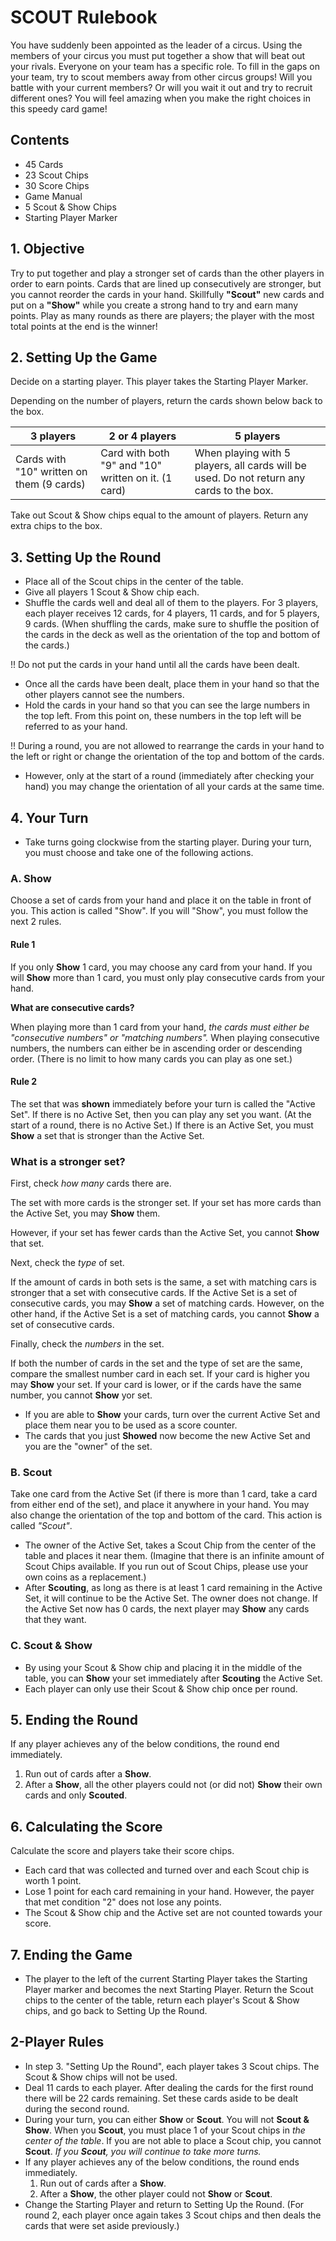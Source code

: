 # SCOUT Rulebook

You have suddenly been appointed as the leader of a circus. Using the members of your circus you must put together a show that will beat out your rivals. Everyone on your team has a specific role. To fill in the gaps on your team, try to scout members away from other circus groups! Will you battle with your current members? Or will you wait it out and try to recruit different ones? You will feel amazing when you make the right choices in this speedy card game!

## Contents

* 45 Cards
* 23 Scout Chips
* 30 Score Chips
* Game Manual
* 5 Scout & Show Chips
* Starting Player Marker

## 1. Objective

Try to put together and play a stronger set of cards than the other players in order to earn points. Cards that are lined up consecutively are stronger, but you cannot reorder the cards in your hand. Skillfully **"Scout"** new cards and put on a **"Show"** while you create a strong hand to try and earn many points. Play as many rounds as there are players; the player with the most total points at the end is the winner!

## 2. Setting Up the Game

Decide on a starting player. This player takes the Starting Player Marker.

Depending on the number of players, return the cards shown below back to the box.
  
| 3 players | 2 or 4 players | 5 players |
|-----------|----------------|-----------|
| Cards with "10" written on them (9 cards) | Card with both "9" and "10" written on it. (1 card) | When playing with 5 players, all cards will be used. Do not return any cards to the box. |

Take out Scout & Show chips equal to the amount of players. Return any extra chips to the box.

## 3. Setting Up the Round

* Place all of the Scout chips in the center of the table.
* Give all players 1 Scout & Show chip each.
* Shuffle the cards well and deal all of them to the players. For 3 players, each player receives 12 cards, for 4 players, 11 cards, and for 5 players, 9 cards. (When shuffling the cards, make sure to shuffle the position of the cards in the deck as well as the orientation of the top and bottom of the cards.)

!! Do not put the cards in your hand until all the cards have been dealt.

* Once all the cards have been dealt, place them in your hand so that the other players cannot see the numbers.
* Hold the cards in your hand so that you can see the large numbers in the top left. From this point on, these numbers in the top left will be referred to as your hand.
  
!! During a round, you are not allowed to rearrange the cards in your hand to the left or right or change the orientation of the top and bottom of the cards.

* However, only at the start of a round (immediately after checking your hand) you may change the orientation of all your cards at the same time.

## 4. Your Turn

* Take turns going clockwise from the starting player. During your turn, you must choose and take one of the following actions.

### A. Show

Choose a set of cards from your hand and place it on the table in front of you. This action is called "Show". If you will "Show", you must follow the next 2 rules.

#### Rule 1

If you only **Show** 1 card, you may choose any card from your hand. If you will **Show** more than 1 card, you must only play consecutive cards from your hand.

**What are consecutive cards?**

When playing more than 1 card from your hand, *the cards must either be "consecutive numbers" or "matching numbers".* When playing consecutive numbers, the numbers can either be in ascending order or descending order. (There is no limit to how many cards you can play as one set.)

#### Rule 2

The set that was **shown** immediately before your turn is called the "Active Set". If there is no Active Set, then you can play any set you want. (At the start of a round, there is no Active Set.) If there is an Active Set, you must **Show** a set that is stronger than the Active Set.

### What is a stronger set?

First, check *how many* cards there are.

The set with more cards is the stronger set. If your set has more cards than the Active Set, you may **Show** them.

However, if your set has fewer cards than the Active Set, you cannot **Show** that set.

Next, check the *type* of set.

If the amount of cards in both sets is the same, a set with matching cars is stronger that a set with consecutive cards. If the Active Set is a set of consecutive cards, you may **Show** a set of matching cards. However, on the other hand, if the Active Set is a set of matching cards, you cannot **Show** a set of consecutive cards.

Finally, check the *numbers* in the set.

If both the number of cards in the set and the type of set are the same, compare the smallest number card in each set. If your card is higher you may **Show** your set. If your card is lower, or if the cards have the same number, you cannot **Show** yor set.

* If you are able to **Show** your cards, turn over the current Active Set and place them near you to be used as a score counter.
* The cards that you just **Showed** now become the new Active Set and you are the "owner" of the set.

### B. Scout

Take one card from the Active Set (if there is more than 1 card, take a card from either end of the set), and place it anywhere in your hand. You may also change the orientation of the top and bottom of the card. This action is called *"Scout"*.

* The owner of the Active Set, takes a Scout Chip from the center of the table and places it near them. (Imagine that there is an infinite amount of Scout Chips available. If you run out of Scout Chips, please use your own coins as a replacement.)
* After **Scouting**, as long as there is at least 1 card remaining in the Active Set, it will continue to be the Active Set. The owner does not change. If the Active Set now has 0 cards, the next player may **Show** any cards that they want.

### C. Scout & Show

* By using your Scout & Show chip and placing it in the middle of the table, you can **Show** your set immediately after **Scouting** the Active Set.
* Each player can only use their Scout & Show chip once per round.

## 5. Ending the  Round

If any player achieves any of the below conditions, the round end immediately.

1. Run out of cards after a **Show**.
2. After a **Show**, all the other players could not (or did not) **Show** their own cards and only **Scouted**.

## 6. Calculating the Score

Calculate the score and players take their score chips.

* Each card that was collected and turned over and each Scout chip is worth 1 point.
* Lose 1 point for each card remaining in your hand. However, the payer that met condition "2" does not lose any points.
* The Scout & Show chip and the Active set are not counted towards your score.

## 7. Ending the Game

* The player to the left of the current Starting Player takes the Starting Player marker and becomes the next Starting Player. Return the Scout chips to the center of the table, return each player's Scout & Show chips, and go back to Setting Up the Round.

## 2-Player Rules

* In step 3. "Setting Up the Round", each player takes 3 Scout chips. The Scout & Show chips will not be used.
* Deal 11 cards to each player. After dealing the cards for the first round there will be 22 cards remaining. Set these cards aside to be dealt during the second round.
* During your turn, you can either **Show** or **Scout**. You will not **Scout & Show**. When you **Scout**, you must place 1 of your Scout chips in *the center of the table*. If you are not able to place a Scout chip, you cannot **Scout**. *If you **Scout**, you will continue to take more turns.*
* If any player achieves any of the below conditions, the round ends immediately.
   1. Run out of cards after a **Show**.
   2. After a **Show**, the other player could not **Show** or **Scout**.
* Change the Starting Player and return to Setting Up the Round. (For round 2, each player once again takes 3 Scout chips and then deals the cards that were set aside previously.)
